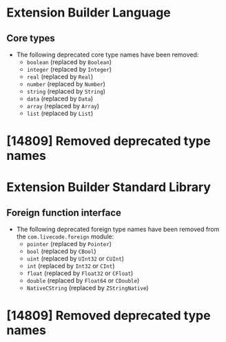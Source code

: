 # Extension Builder Language
## Core types

* The following deprecated core type names have been removed:
  * `boolean` (replaced by `Boolean`)
  * `integer` (replaced by `Integer`)
  * `real` (replaced by `Real`)
  * `number` (replaced by `Number`)
  * `string` (replaced by `String`)
  * `data` (replaced by `Data`)
  * `array` (replaced by `Array`)
  * `list` (replaced by `List`)

# [14809] Removed deprecated type names

# Extension Builder Standard Library
## Foreign function interface

* The following deprecated foreign type names have been removed from
  the `com.livecode.foreign` module:
  * `pointer` (replaced by `Pointer`)
  * `bool` (replaced by `CBool`)
  * `uint` (replaced by `UInt32` or `CUInt`)
  * `int` (replaced by `Int32` or `CInt`)
  * `float` (replaced by `Float32` or `CFloat`)
  * `double` (replaced by `Float64` or `CDouble`)
  * `NativeCString` (replaced by `ZStringNative`)

# [14809] Removed deprecated type names
